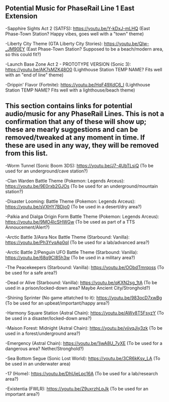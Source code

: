 ## Potential Music for PhaseRail Line 1 East Extension

-Sapphire Sights Act 2 (SATFS): https://youtu.be/Y-kDxJ-mLHQ (East Phase-Town Station? Happy vibes, goes well with a "town" theme)

-Liberty City Theme (GTA Liberty City Stories): https://youtu.be/QIw-_JM90EY (East Phase-Town Station? Supposed to be a beach/modern area, so this could fit?)

-Launch Base Zone Act 2 - PROTOTYPE VERSION (Sonic 3): https://youtu.be/AK7sMZK48O0 (Lighthouse Station TEMP NAME? Fits well with an "end of line" theme)

-Drippin' Flavor (Fortnite): https://youtu.be/HqF49XdC6_I (Lighthouse Station TEMP NAME? Fits well with a lighthouse/beach theme)

## This section contains links for potential audio/music for any PhaseRail Lines. This is not a confirmation that any of these will show up; these are mearly suggestions and can be removed/tweaked at any moment in time. If these are used in any way, they will be removed from this list.

-Worm Tunnel (Sonic Boom 3DS): https://youtu.be/J7-4UbTLsiQ (To be used for an underground/cave station?)

-Clan Warden Battle Theme (Pokemon: Legends Arceus): https://youtu.be/9E0rxb2GJOs (To be used for an underground/mountain station?)

-Disaster Looming: Battle Theme (Pokemon: Legends Arceus): https://youtu.be/sVXHY7BDjo0 (To be used in a desert/dry area?)

-Palkia and Dialga Origin Form Battle Theme (Pokemon: Legends Arceus): https://youtu.be/9MO4IcSHWGw (To be used as part of a TTS Annoucement/Alert?)

-Arctic Battle 3/Asra Nox Battle Theme (Starbound: Vanilla): https://youtu.be/Ph3YvqAp0qI (To be used for a lab/advanced area?)

-Arctic Battle 2/Penguin UFO Battle Theme (Starbound: Vanilla): https://youtu.be/68q9CI85h3w (To be used in a military area?)

-The Peacekeepers (Starbound: Vanilla): https://youtu.be/OObdTmrqoss (To be used for a safe area?)

-Dead or Alive (Starbound: Vanilla): https://youtu.be/qKXN2sg_1tA (To be used in a prison/locked-down area? Maybe Ancient City/Stronghold?)

-Shining Sprinter (No game attatched to it): https://youtu.be/983ocD7xwBg (To be used for an upbeat/important/happy area?)

-Harmony Square Station (Astral Chain): https://youtu.be/AWv8T5FsyzY (To be used in a disaster/locked-down area?)

-Maison Forest: Midnight (Astral Chain): https://youtu.be/vjjyqJjy3zk (To be used in a forest/underground area?)

-Emergency (Astral Chain): https://youtu.be/1jwA8U_7yXE (To be used for a dangerous area? Nether/Stronghold?)

-Sea Bottom Segue (Sonic Lost World): https://youtu.be/3CR6kKsy_LA (To be used in an underwater area)

-17 (Home): https://youtu.be/DhUieLpc16A (To be used for a lab/research area?)

-Existentia (FWLR): https://youtu.be/Z9uxrzhLpJk (To be used for an important area?)
